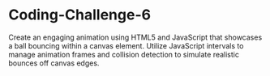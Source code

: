 # Coding-Challenge-6

Create an engaging animation using HTML5 and JavaScript that showcases a ball bouncing within a canvas element. Utilize JavaScript intervals to manage animation frames and collision detection to simulate realistic bounces off canvas edges.
